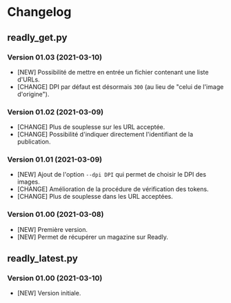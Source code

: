 # Changelog

## readly_get.py

### Version 01.03 (2021-03-10)
- [NEW] Possibilité de mettre en entrée un fichier contenant une liste d'URLs. 
- [CHANGE] DPI par défaut est désormais `300` (au lieu de "celui de l'image d'origine"). 
 
### Version 01.02 (2021-03-09)
- [CHANGE] Plus de souplesse sur les URL acceptée. 
- [CHANGE] Possibilité d'indiquer directement l'identifiant de la publication.

### Version 01.01 (2021-03-09)
- [NEW] Ajout de l'option `--dpi DPI` qui permet de choisir le DPI des images. 
- [CHANGE] Amélioration de la procédure de vérification des tokens. 
- [CHANGE] Plus de souplesse dans les URL acceptées. 

### Version 01.00 (2021-03-08)
- [NEW] Première version. 
- [NEW] Permet de récupérer un magazine sur Readly.

## readly_latest.py 

### Version 01.00 (2021-03-10)
- [NEW] Version initiale. 
